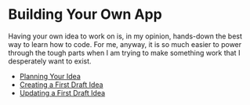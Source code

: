 # Building Your Own App

Having your own idea to work on is, in my opinion, hands-down the best way to learn how to code. For me, anyway, it is so much easier to power through the tough parts when I am trying to make something work that I desperately want to exist.

* [Planning Your Idea](planning-your-idea.md)
* [Creating a First Draft Idea](creating-a-first-draft-idea.md)
* [Updating a First Draft Idea](updating-a-first-draft-idea.md)
